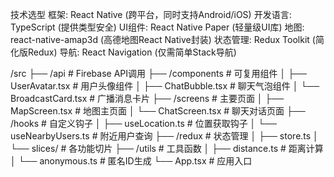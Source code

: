 技术选型
框架: React Native (跨平台，同时支持Android/iOS)
开发语言: TypeScript (提供类型安全)
UI组件: React Native Paper (轻量级UI库)
地图: react-native-amap3d (高德地图React Native封装)
状态管理: Redux Toolkit (简化版Redux)
导航: React Navigation (仅需简单Stack导航)


/src
├── /api                 # Firebase API调用
├── /components          # 可复用组件
│   ├── UserAvatar.tsx   # 用户头像组件
│   ├── ChatBubble.tsx   # 聊天气泡组件
│   └── BroadcastCard.tsx # 广播消息卡片
├── /screens             # 主要页面
│   ├── MapScreen.tsx    # 地图主页面
│   └── ChatScreen.tsx   # 聊天对话页面
├── /hooks               # 自定义钩子
│   ├── useLocation.ts   # 位置获取钩子
│   └── useNearbyUsers.ts # 附近用户查询
├── /redux               # 状态管理
│   ├── store.ts
│   └── slices/          # 各功能切片
├── /utils               # 工具函数
│   ├── distance.ts      # 距离计算
│   └── anonymous.ts     # 匿名ID生成
└── App.tsx              # 应用入口